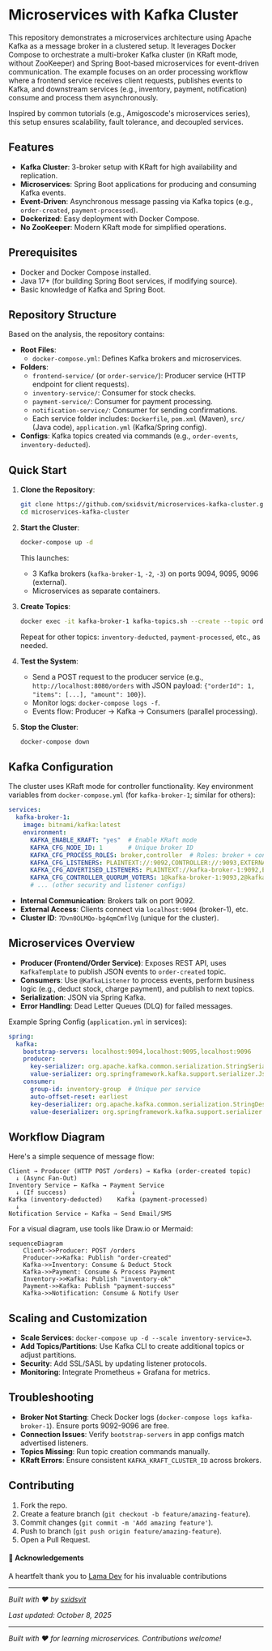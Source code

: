 # Microservices with Kafka Cluster

This repository demonstrates a microservices architecture using Apache Kafka as a message broker in a clustered setup. It leverages Docker Compose to orchestrate a multi-broker Kafka cluster (in KRaft mode, without ZooKeeper) and Spring Boot-based microservices for event-driven communication. The example focuses on an order processing workflow where a frontend service receives client requests, publishes events to Kafka, and downstream services (e.g., inventory, payment, notification) consume and process them asynchronously.

Inspired by common tutorials (e.g., Amigoscode's microservices series), this setup ensures scalability, fault tolerance, and decoupled services.

## Features
- **Kafka Cluster**: 3-broker setup with KRaft for high availability and replication.
- **Microservices**: Spring Boot applications for producing and consuming Kafka events.
- **Event-Driven**: Asynchronous message passing via Kafka topics (e.g., `order-created`, `payment-processed`).
- **Dockerized**: Easy deployment with Docker Compose.
- **No ZooKeeper**: Modern KRaft mode for simplified operations.

## Prerequisites
- Docker and Docker Compose installed.
- Java 17+ (for building Spring Boot services, if modifying source).
- Basic knowledge of Kafka and Spring Boot.

## Repository Structure
Based on the analysis, the repository contains:
- **Root Files**:
  - `docker-compose.yml`: Defines Kafka brokers and microservices.
- **Folders**:
  - `frontend-service/` (or `order-service/`): Producer service (HTTP endpoint for client requests).
  - `inventory-service/`: Consumer for stock checks.
  - `payment-service/`: Consumer for payment processing.
  - `notification-service/`: Consumer for sending confirmations.
  - Each service folder includes: `Dockerfile`, `pom.xml` (Maven), `src/` (Java code), `application.yml` (Kafka/Spring config).
- **Configs**: Kafka topics created via commands (e.g., `order-events`, `inventory-deducted`).

## Quick Start
1. **Clone the Repository**:
   ```bash
   git clone https://github.com/sxidsvit/microservices-kafka-cluster.git
   cd microservices-kafka-cluster
   ```

2. **Start the Cluster**:
   ```bash
   docker-compose up -d
   ```
   This launches:
   - 3 Kafka brokers (`kafka-broker-1`, `-2`, `-3`) on ports 9094, 9095, 9096 (external).
   - Microservices as separate containers.

3. **Create Topics**:
   ```bash
   docker exec -it kafka-broker-1 kafka-topics.sh --create --topic order-created --bootstrap-server localhost:9092 --partitions 3 --replication-factor 3
   ```
   Repeat for other topics: `inventory-deducted`, `payment-processed`, etc., as needed.

4. **Test the System**:
   - Send a POST request to the producer service (e.g., `http://localhost:8080/orders` with JSON payload: `{"orderId": 1, "items": [...], "amount": 100}`).
   - Monitor logs: `docker-compose logs -f`.
   - Events flow: Producer → Kafka → Consumers (parallel processing).

5. **Stop the Cluster**:
   ```bash
   docker-compose down
   ```

## Kafka Configuration
The cluster uses KRaft mode for controller functionality. Key environment variables from `docker-compose.yml` (for `kafka-broker-1`; similar for others):

```yaml
services:
  kafka-broker-1:
    image: bitnami/kafka:latest
    environment:
      KAFKA_ENABLE_KRAFT: "yes"  # Enable KRaft mode
      KAFKA_CFG_NODE_ID: 1       # Unique broker ID
      KAFKA_CFG_PROCESS_ROLES: broker,controller  # Roles: broker + controller
      KAFKA_CFG_LISTENERS: PLAINTEXT://:9092,CONTROLLER://:9093,EXTERNAL://0.0.0.0:9094
      KAFKA_CFG_ADVERTISED_LISTENERS: PLAINTEXT://kafka-broker-1:9092,EXTERNAL://localhost:9094
      KAFKA_CFG_CONTROLLER_QUORUM_VOTERS: 1@kafka-broker-1:9093,2@kafka-broker-2:9093,3@kafka-broker-3:9093
      # ... (other security and listener configs)
```

- **Internal Communication**: Brokers talk on port 9092.
- **External Access**: Clients connect via `localhost:9094` (broker-1), etc.
- **Cluster ID**: `7Dvn0OLMQo-bg4qmCmflVg` (unique for the cluster).

## Microservices Overview
- **Producer (Frontend/Order Service)**: Exposes REST API, uses `KafkaTemplate` to publish JSON events to `order-created` topic.
- **Consumers**: Use `@KafkaListener` to process events, perform business logic (e.g., deduct stock, charge payment), and publish to next topics.
- **Serialization**: JSON via Spring Kafka.
- **Error Handling**: Dead Letter Queues (DLQ) for failed messages.

Example Spring Config (`application.yml` in services):
```yaml
spring:
  kafka:
    bootstrap-servers: localhost:9094,localhost:9095,localhost:9096
    producer:
      key-serializer: org.apache.kafka.common.serialization.StringSerializer
      value-serializer: org.springframework.kafka.support.serializer.JsonSerializer
    consumer:
      group-id: inventory-group  # Unique per service
      auto-offset-reset: earliest
      key-deserializer: org.apache.kafka.common.serialization.StringDeserializer
      value-deserializer: org.springframework.kafka.support.serializer.JsonDeserializer
```

## Workflow Diagram
Here's a simple sequence of message flow:

```
Client → Producer (HTTP POST /orders) → Kafka (order-created topic)
  ↓ (Async Fan-Out)
Inventory Service ← Kafka → Payment Service
  ↓ (If success)                  ↓
Kafka (inventory-deducted)    Kafka (payment-processed)
  ↓
Notification Service ← Kafka → Send Email/SMS
```

For a visual diagram, use tools like Draw.io or Mermaid:
```mermaid
sequenceDiagram
    Client->>Producer: POST /orders
    Producer->>Kafka: Publish "order-created"
    Kafka->>Inventory: Consume & Deduct Stock
    Kafka->>Payment: Consume & Process Payment
    Inventory->>Kafka: Publish "inventory-ok"
    Payment->>Kafka: Publish "payment-success"
    Kafka->>Notification: Consume & Notify User
```

## Scaling and Customization
- **Scale Services**: `docker-compose up -d --scale inventory-service=3`.
- **Add Topics/Partitions**: Use Kafka CLI to create additional topics or adjust partitions.
- **Security**: Add SSL/SASL by updating listener protocols.
- **Monitoring**: Integrate Prometheus + Grafana for metrics.

## Troubleshooting
- **Broker Not Starting**: Check Docker logs (`docker-compose logs kafka-broker-1`). Ensure ports 9092-9096 are free.
- **Connection Issues**: Verify `bootstrap-servers` in app configs match advertised listeners.
- **Topics Missing**: Run topic creation commands manually.
- **KRaft Errors**: Ensure consistent `KAFKA_KRAFT_CLUSTER_ID` across brokers.

## Contributing
1. Fork the repo.
2. Create a feature branch (`git checkout -b feature/amazing-feature`).
3. Commit changes (`git commit -m 'Add amazing feature'`).
4. Push to branch (`git push origin feature/amazing-feature`).
5. Open a Pull Request.


#### 🙏 Acknowledgements

A heartfelt thank you to [Lama Dev](https://www.youtube.com/@LamaDev/videos) for his invaluable contributions

---

_Built with ❤️ by [sxidsvit](https://github.com/sxidsvit)_

_Last updated: October 8, 2025_

---

*Built with ❤️ for learning microservices. Contributions welcome!*